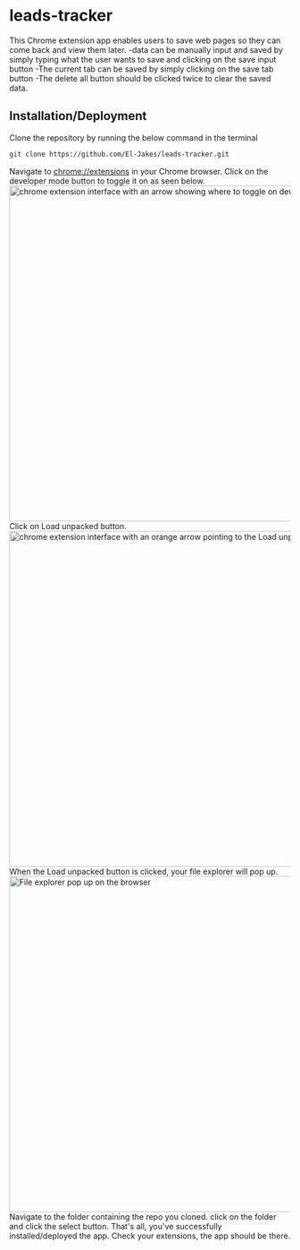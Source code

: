 # leads-tracker
This Chrome extension app enables users to save web pages so they can come back and view them later.
-data can be manually input and saved by simply typing what the user wants to save and clicking on the save input button
-The current tab can be saved by simply clicking on the save tab button
-The delete all button should be clicked twice to clear the saved data.

## Installation/Deployment
Clone the repository by running the below command in the terminal
```sh
git clone https://github.com/El-Jakes/leads-tracker.git
```
Navigate to [chrome://extensions](https://chrome://extensions) in your Chrome browser.
Click on the developer mode button to toggle it on as seen below.
<img src="https://i.ibb.co/3fNXKph/chrome-clip.png" alt=" chrome extension interface with an arrow showing where to toggle on developer mode" border="0" width="600px">
Click on Load unpacked button.
<img src="https://i.ibb.co/vm2J5xB/chrome.png" alt=" chrome extension interface with an orange arrow pointing to the Load unpacked button" width="600px" border="0">
When the Load unpacked button is clicked, your file explorer will pop up.
<img src="https://i.ibb.co/w46Vn9F/explorer-snip.png" alt=" File explorer pop up on  the browser" width="600px" border="0">
Navigate to the folder containing the repo you cloned.
click on the folder and click the select button.
That's all, you've successfully installed/deployed the app.
Check your extensions, the app should be there.
